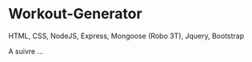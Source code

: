 # Workout-Generator

HTML, CSS, NodeJS, Express, Mongoose (Robo 3T), Jquery, Bootstrap

A suivre ...
